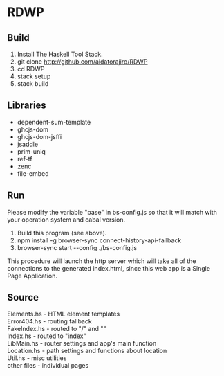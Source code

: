 # RDWP
## Build

1. Install The Haskell Tool Stack.
2. git clone http://github.com/aidatorajiro/RDWP
3. cd RDWP
4. stack setup
5. stack build

## Libraries
- dependent-sum-template
- ghcjs-dom
- ghcjs-dom-jsffi
- jsaddle
- prim-uniq
- ref-tf
- zenc
- file-embed

## Run

Please modify the variable "base" in bs-config.js so that it will match with your operation system and cabal version.

1. Build this program (see above).
2. npm install -g browser-sync connect-history-api-fallback
3. browser-sync start --config ./bs-config.js

This procedure will launch the http server which will take all of the connections to the generated index.html, since this web app is a Single Page Application.

## Source
Elements.hs - HTML element templates  
Error404.hs - routing fallback  
FakeIndex.hs - routed to "/" and ""  
Index.hs - routed to "index"  
LibMain.hs - router settings and app's main function  
Location.hs - path settings and functions about location  
Util.hs - misc utilities  
other files - individual pages